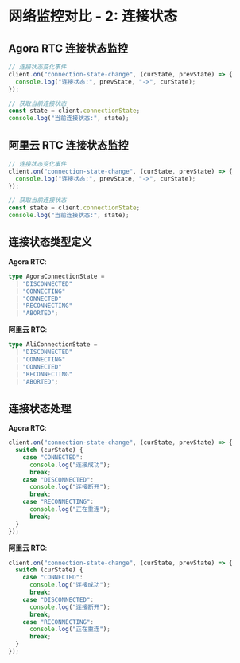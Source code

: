 # 网络监控对比 - 2: 连接状态

## Agora RTC 连接状态监控

```typescript
// 连接状态变化事件
client.on("connection-state-change", (curState, prevState) => {
  console.log("连接状态:", prevState, "->", curState);
});

// 获取当前连接状态
const state = client.connectionState;
console.log("当前连接状态:", state);
```

## 阿里云 RTC 连接状态监控

```typescript
// 连接状态变化事件
client.on("connection-state-change", (curState, prevState) => {
  console.log("连接状态:", prevState, "->", curState);
});

// 获取当前连接状态
const state = client.connectionState;
console.log("当前连接状态:", state);
```

## 连接状态类型定义

**Agora RTC**:

```typescript
type AgoraConnectionState =
  | "DISCONNECTED"
  | "CONNECTING"
  | "CONNECTED"
  | "RECONNECTING"
  | "ABORTED";
```

**阿里云 RTC**:

```typescript
type AliConnectionState =
  | "DISCONNECTED"
  | "CONNECTING"
  | "CONNECTED"
  | "RECONNECTING"
  | "ABORTED";
```

## 连接状态处理

**Agora RTC**:

```typescript
client.on("connection-state-change", (curState, prevState) => {
  switch (curState) {
    case "CONNECTED":
      console.log("连接成功");
      break;
    case "DISCONNECTED":
      console.log("连接断开");
      break;
    case "RECONNECTING":
      console.log("正在重连");
      break;
  }
});
```

**阿里云 RTC**:

```typescript
client.on("connection-state-change", (curState, prevState) => {
  switch (curState) {
    case "CONNECTED":
      console.log("连接成功");
      break;
    case "DISCONNECTED":
      console.log("连接断开");
      break;
    case "RECONNECTING":
      console.log("正在重连");
      break;
  }
});
```
